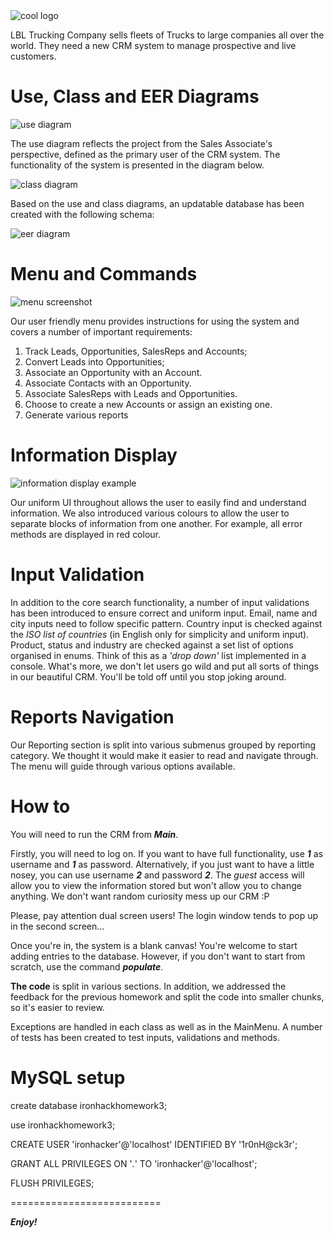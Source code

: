 <img alt="cool logo" src="https://github.com/EN-IH-WDPT-JUN21/Stolen-Name-LBL-Trucking_Company_Homework-3/blob/main/images/LBL-Logo-01.svg">

LBL Trucking Company sells fleets of Trucks to large companies all over the world. They need a new CRM system to manage prospective and live customers.


Use, Class and EER Diagrams
===========================

<img alt="use diagram" src="https://github.com/EN-IH-WDPT-JUN21/Stolen-Name-LBL-Trucking_Company_Homework-3/blob/main/images/Class_diagram_LBL-Page-2.png">

The use diagram reflects the project from the Sales Associate's perspective, defined as the primary user of the CRM system.
The functionality of the system is presented in the diagram below.

<img alt="class diagram" src="https://github.com/EN-IH-WDPT-JUN21/Stolen-Name-LBL-Trucking_Company_Homework-3/blob/Natalia/images/Class_diagram_LBL-Page-1.png">


Based on the use and class diagrams, an updatable database has been created with the following schema:

<img alt="eer diagram" src="https://github.com/EN-IH-WDPT-JUN21/Stolen-Name-LBL-Trucking_Company_Homework-3/blob/Natalia/images/EER%20diagram.png">

Menu and Commands
==========================

<img alt="menu screenshot" src="https://github.com/EN-IH-WDPT-JUN21/Stolen-Name-LBL-Trucking_Company_Homework-3/blob/main/images/menu%20screen.png">

Our user friendly menu provides instructions for using the system and covers a number of important requirements:
1. Track Leads, Opportunities, SalesReps and Accounts;
2. Convert Leads into Opportunities;
3. Associate an Opportunity with an Account.
4. Associate Contacts with an Opportunity.
5. Associate SalesReps with Leads and Opportunities.
6. Choose to create a new Accounts or assign an existing one.
7. Generate various reports

Information Display
==========================

<img alt="information display example" src="https://github.com/EN-IH-WDPT-JUN21/Stolen-Name-LBL-Trucking_Company_Homework-3/blob/main/images/output%20screen.png">

Our uniform UI throughout allows the user to easily find and understand information. 
We also introduced various colours to allow the user to separate blocks of information from one another. 
For example, all error methods are displayed in red colour.

Input Validation
==========================

In addition to the core search functionality, a number of input validations has been introduced to ensure correct and uniform input. 
Email, name and city inputs need to follow specific pattern.
Country input is checked against the *ISO list of countries* (in English only for simplicity and uniform input). 
Product, status and industry are checked against a set list of options organised in enums.
Think of this as a *'drop down'* list implemented in a console.
What's more, we don't let users go wild and put all sorts of things in our beautiful CRM. You'll be told off until you stop joking around.

Reports Navigation
==========================

Our Reporting section is split into various submenus grouped by reporting category. We thought it would make it easier to read and navigate through. The menu will guide through various options available.

How to
==========================

You will need to run the CRM from ***Main***.

Firstly, you will need to log on. If you want to have full functionality, use ***1*** as username and ***1*** as password.
Alternatively, if you just want to have a little nosey, you can use username ***2*** and password ***2***. 
The *guest* access will allow you to view the information stored but won't allow you to change anything. We don't want random curiosity mess up our CRM :P

Please, pay attention dual screen users! The login window tends to pop up in the second screen...

Once you're in, the system is a blank canvas! You're welcome to start adding entries to the database. However, if you don't want to start from scratch, use the command ***populate***. 

**The code** is split in various sections. In addition, we addressed the feedback for the previous homework and split the code into smaller chunks, so it's easier to review. 

Exceptions are handled in each class as well as in the MainMenu. A number of tests has been created to test inputs, validations and methods.

MySQL setup
==========================

create database ironhackhomework3;

use ironhackhomework3;

CREATE USER 'ironhacker'@'localhost' IDENTIFIED BY '1r0nH@ck3r';

GRANT ALL PRIVILEGES ON '*.*' TO 'ironhacker'@'localhost';

FLUSH PRIVILEGES;

==========================


***Enjoy!***
